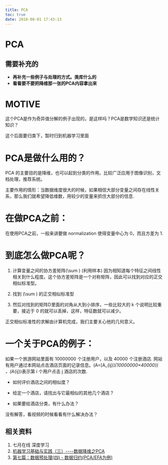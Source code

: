 ```yaml
---
title: PCA
toc: true
date: 2018-08-01 17:43:13
---
```

# PCA



## 需要补充的

- **再补充一些例子与处理的方式。类库什么的**
- **看看要不要把降维那一张的PCA内容拿出来**


# MOTIVE


这个PCA是作为奇异值分解的例子出现的，是这样吗？PCA是数学知识还是统计知识？

这个后面要归类下，暂时归到机器学习里面




# PCA是做什么用的？


PCA 的主要目的是降维，也可以起到分类的作用。比较广泛应用于图像识别，文档处理，推荐系统。

主要作用的情形：当数据维度很大的时候，如果相信大部分变量之间存在线性关系，那么我们就希望降低维数，用较少的变量来抓住大部分的信息.


# 在做PCA之前：


在使用PCA之前，一般来讲要做 normalization 使得变量中心为 0，而且方差为 1.


# 到底怎么做PCA呢？






  1. 计算变量之间的协方差矩阵\(\sum \) (利用样本) 因为相知道每个特征之间线性相关到什么程度。这个协方差矩阵是一个对称矩阵，因此可以找到对应的正交相似标准型。


  2. 找到 \(\sum \) 的正交相似标准型


  3. 然后对找到的矩阵D里面的对角从大到小排序，一些比较大的 k 个说明比较重要，接近于 0 的就可以丢掉，这样，特征数就可以减少。


正交相似标准性的求解由计算机完成，我们主要关心他的几何意义。


# 一个关于PCA的例子：


如果一个旅游网站里面有 10000000 个注册用户，以及 40000 个注册酒店. 网站有用户通过本网站点击酒店页面的记录信息。\(A=[A_{ij}]_{10000000×40000}\) ，\(A_{ij}\)表示第 i 个用户点击 j 酒店的次数.




  * 如何评价酒店之间的相似度？


  * 给定一个酒店，请找出与它最相似的其他几个酒店？


  * 如果要给酒店分类，有什么办法？


没有解答，看视频的时候看看有什么解决办法？






## 相关资料

1. 七月在线 深度学习
2. [机器学习基础与实践（三）----数据降维之PCA](http://www.cnblogs.com/charlotte77/p/5625984.html)
3. [第七篇：数据预处理(四) - 数据归约(PCA/EFA为例)](http://www.cnblogs.com/muchen/p/6883173.html)
